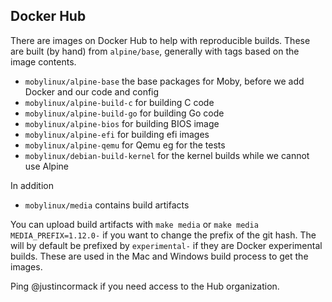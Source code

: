 ## Docker Hub

There are images on Docker Hub to help with reproducible builds. These are built (by hand) from `alpine/base`,
generally with tags based on the image contents.

- `mobylinux/alpine-base` the base packages for Moby, before we add Docker and our code and config
- `mobylinux/alpine-build-c` for building C code
- `mobylinux/alpine-build-go` for building Go code
- `mobylinux/alpine-bios` for building BIOS image
- `mobylinux/alpine-efi` for building efi images
- `mobylinux/alpine-qemu` for Qemu eg for the tests
- `mobylinux/debian-build-kernel` for the kernel builds while we cannot use Alpine

In addition
- `mobylinux/media` contains build artifacts

You can upload build artifacts with `make media` or `make media MEDIA_PREFIX=1.12.0-` if you want to change the prefix of the git hash.
The will by default be prefixed by `experimental-` if they are Docker experimental builds. These are used in the Mac and Windows build
process to get the images.

Ping @justincormack if you need access to the Hub organization.
